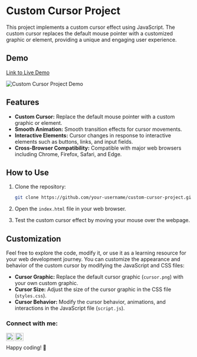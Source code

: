 # Custom Cursor Project

This project implements a custom cursor effect using JavaScript. The custom cursor replaces the default mouse pointer with a customized graphic or element, providing a unique and engaging user experience.

## Demo

[Link to Live Demo]() 

![Custom Cursor Project Demo](demo-screenshot.png)

## Features

- **Custom Cursor:** Replace the default mouse pointer with a custom graphic or element.
- **Smooth Animation:** Smooth transition effects for cursor movements.
- **Interactive Elements:** Cursor changes in response to interactive elements such as buttons, links, and input fields.
- **Cross-Browser Compatibility:** Compatible with major web browsers including Chrome, Firefox, Safari, and Edge.

## How to Use

1. Clone the repository:

   ```bash
   git clone https://github.com/your-username/custom-cursor-project.git
   ```

2. Open the `index.html` file in your web browser.

3. Test the custom cursor effect by moving your mouse over the webpage.

## Customization 
Feel free to explore the code, modify it, or use it as a learning resource for your web development journey.
You can customize the appearance and behavior of the custom cursor by modifying the JavaScript and CSS files:

- **Cursor Graphic:** Replace the default cursor graphic (`cursor.png`) with your own custom graphic.
- **Cursor Size:** Adjust the size of the cursor graphic in the CSS file (`styles.css`).
- **Cursor Behavior:** Modify the cursor behavior, animations, and interactions in the JavaScript file (`script.js`).

### Connect with me:

[<img align="left" alt="codeSTACKr.com" width="22px" src="https://img.icons8.com/?size=512&id=n9d0Hm43JCPK&format=png" />][website]
[<img align="left" alt="codeSTACKr | LinkedIn" width="22px" src="https://raw.githubusercontent.com/rahuldkjain/github-profile-readme-generator/master/src/images/icons/Social/linked-in-alt.svg" />][linkedin]


<br />

[website]: https://rahulrwt05.vercel.app/
[linkedin]:https://www.linkedin.com/in/rahulrwt05/
Happy coding! 🚀

